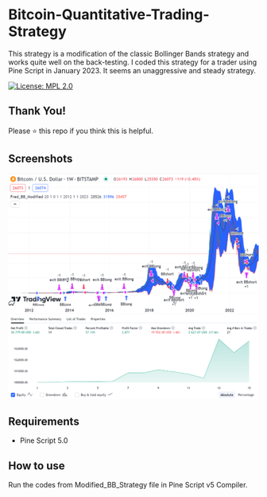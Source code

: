 # Bitcoin-Quantitative-Trading-Strategy
This strategy is a modification of the classic Bollinger Bands strategy and works quite well on the back-testing. I coded this strategy for a trader using Pine Script in January 2023. It seems an unaggressive and steady strategy.

[![License: MPL 2.0](https://img.shields.io/badge/License-MPL_2.0-brightgreen.svg)](LICENSE)

## Thank You!
Please ⭐ this repo if you think this is helpful.

## Screenshots
![Back-testing](screenshots/ever-20230101.png)
![Overview](screenshots/ever-20230101-overview.png)

## Requirements 
* Pine Script 5.0

## How to use
Run the codes from Modified_BB_Strategy file in Pine Script v5 Compiler.

